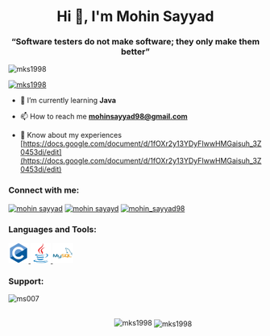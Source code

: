 <h1 align="center">Hi 👋, I'm Mohin Sayyad</h1>
<h3 align="center">“Software testers do not make software; they only make them better”</h3>

<p align="left"> <img src="https://komarev.com/ghpvc/?username=mks1998&label=Profile%20views&color=0e75b6&style=flat" alt="mks1998" /> </p>

<p align="left"> <a href="https://github.com/ryo-ma/github-profile-trophy"><img src="https://github-profile-trophy.vercel.app/?username=mks1998" alt="mks1998" /></a> </p>

- 🌱 I’m currently learning **Java**

- 📫 How to reach me **mohinsayyad98@gmail.com**

- 📄 Know about my experiences [https://docs.google.com/document/d/1fOXr2y13YDyFIwwHMGaisuh_3Z0453di/edit](https://docs.google.com/document/d/1fOXr2y13YDyFIwwHMGaisuh_3Z0453di/edit)

<h3 align="left">Connect with me:</h3>
<p align="left">
<a href="https://linkedin.com/in/mohin sayyad" target="blank"><img align="center" src="https://raw.githubusercontent.com/rahuldkjain/github-profile-readme-generator/master/src/images/icons/Social/linked-in-alt.svg" alt="mohin sayyad" height="30" width="40" /></a>
<a href="https://fb.com/mohin sayayd" target="blank"><img align="center" src="https://raw.githubusercontent.com/rahuldkjain/github-profile-readme-generator/master/src/images/icons/Social/facebook.svg" alt="mohin sayayd" height="30" width="40" /></a>
<a href="https://instagram.com/mohin_sayyad98" target="blank"><img align="center" src="https://raw.githubusercontent.com/rahuldkjain/github-profile-readme-generator/master/src/images/icons/Social/instagram.svg" alt="mohin_sayyad98" height="30" width="40" /></a>
</p>

<h3 align="left">Languages and Tools:</h3>
<p align="left"> <a href="https://www.cprogramming.com/" target="_blank"> <img src="https://raw.githubusercontent.com/devicons/devicon/master/icons/c/c-original.svg" alt="c" width="40" height="40"/> </a> <a href="https://www.java.com" target="_blank"> <img src="https://raw.githubusercontent.com/devicons/devicon/master/icons/java/java-original.svg" alt="java" width="40" height="40"/> </a> <a href="https://www.mysql.com/" target="_blank"> <img src="https://raw.githubusercontent.com/devicons/devicon/master/icons/mysql/mysql-original-wordmark.svg" alt="mysql" width="40" height="40"/> </a> </p>

<h3 align="left">Support:</h3>
<p><a href="https://www.buymeacoffee.com/ms007"> <img align="left" src="https://cdn.buymeacoffee.com/buttons/v2/default-yellow.png" height="50" width="210" alt="ms007" /></a></p><br><br>

<p><img align="left" src="https://github-readme-stats.vercel.app/api/top-langs?username=mks1998&show_icons=true&locale=en&layout=compact" alt="mks1998" /></p>

<p>&nbsp;<img align="center" src="https://github-readme-stats.vercel.app/api?username=mks1998&show_icons=true&locale=en" alt="mks1998" /></p>
